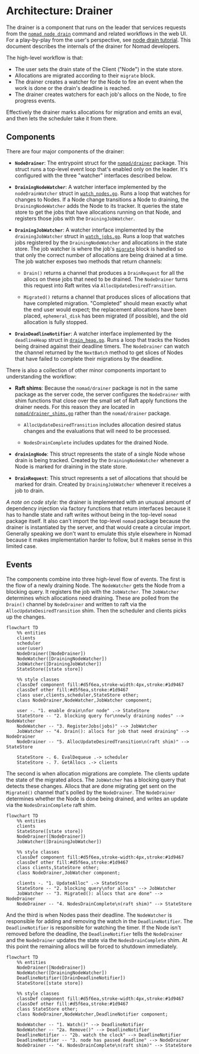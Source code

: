 # Architecture: Drainer

The drainer is a component that runs on the leader that services requests from
the [`nomad node drain`][] command and related workflows in the web UI. For a
play-by-play from the user's perspective, see [node drain tutorial][]. This
document describes the internals of the drainer for Nomad developers.

The high-level workflow is that:
* The user sets the drain state of the Client ("Node") in the state store.
* Allocations are migrated according to their `migrate` block.
* The drainer creates a watcher for the Node to fire an event when the work is
  done or the drain's deadline is reached.
* The drainer creates watchers for each job's allocs on the Node, to fire
  progress events.

Effectively the drainer marks allocations for migration and emits an eval, and
then lets the scheduler take it from there.

## Components

There are four major components of the drainer:

- **`NodeDrainer`**: The entrypoint struct for the [`nomad/drainer`][]
  package. This struct runs a top-level event loop that's enabled only on the
  leader. It's configured with the three "watcher" interfaces described below.

- **`DrainingNodeWatcher`**: A watcher interface implemented by the
  `nodeDrainWatcher` struct in [`watch_nodes.go`][]. Runs a loop that watches
  for changes to Nodes. If a Node change transitions a Node to draining, the
  `DrainingNodeWatcher` adds the Node to its tracker. It queries the state store
  to get the jobs that have allocations running on that Node, and registers
  those jobs with the `DrainingJobWatcher`.

- **`DrainingJobWatcher`**: A watcher interface implemented by the
  `drainingJobWatcher` struct in [`watch_jobs.go`][]. Runs a loop that watches
  jobs registered by the `DrainingNodeWatcher` and allocations in the state
  store. The job watcher is where the job's [`migrate`][] block is handled so
  that only the correct number of allocations are being drained at a time. The
  job watcher exposes two methods that return channels:

  - `Drain()` returns a channel that produces a `DrainRequest` for all the
    allocs on these jobs that need to be drained. The `NodeDrainer` turns this
    request into Raft writes via `AllocUpdateDesiredTransition`.

  - `Migrated()` returns a channel that produces slices of allocations that have
    completed migration. "Completed" should mean exactly what the end user would
    expect; the replacement allocations have been placed, `ephemeral_disk` has
    been migrated (if possible), and the old allocation is fully stopped.

- **`DrainDeadlineNotifier`**: A watcher interface implemented by the
  `deadlineHeap` struct in [`drain_heap.go`][]. Runs a loop that tracks the
  Nodes being drained against their deadline timers. The `NodeDrainer` can watch
  the channel returned by the `NextBatch` method to get slices of Nodes that
  have failed to complete their migrations by the deadline.

There is also a collection of other minor components important to understanding
the workflow:

- **Raft shims**: Because the `nomad/drainer` package is not in the same package
  as the server code, the server configures the `NodeDrainer` with shim
  functions that close over the small set of Raft apply functions the drainer
  needs. For this reason they are located in [`nomad/drainer_shims.go`][] rather
  than the `nomad/drainer` package.

  - `AllocUpdateDesiredTransition` includes allocation desired status changes
    and the evaluations that will need to be processed.

  - `NodesDrainComplete` includes updates for the drained Node.

- **`drainingNode`**: This struct represents the state of a single Node whose
  drain is being tracked. Created by the `DrainingNodeWatcher` whenever a
  Node is marked for draining in the state store.

- **`DrainRequest`**: This struct represents a set of allocations that should be
  marked for drain. Created by `DrainingJobWatcher` whenever it receives a job
  to drain.

_A note on code style:_ the drainer is implemented with an unusual amount of
dependency injection via factory functions that return interfaces because it has
to handle state and raft writes without being in the top-level `nomad` package
itself. It also can't import the top-level `nomad` package because the drainer
is instantiated by the server, and that would create a circular
import. Generally speaking we don't want to emulate this style elsewhere in
Nomad because it makes implementation harder to follow, but it makes sense in
this limited case.

## Events

The components combine into three high-level flow of events. The first is the
flow of a newly draining Node. The `NodeWatcher` gets the Node from a blocking
query. It registers the job with the `JobWatcher`. The `JobWatcher` determines
which allocations need draining. These are polled from the `Drain()` channel by
`NodeDrainer` and written to raft via the `AllocUpdateDesiredTransition`
shim. Then the scheduler and clients picks up the changes.

```mermaid
flowchart TD
    %% entities
    clients
    scheduler
    user(user)
    NodeDrainer([NodeDrainer])
    NodeWatcher([DrainingNodeWatcher])
    JobWatcher([DrainingJobWatcher])
    StateStore([state store])

    %% style classes
    classDef component fill:#d5f6ea,stroke-width:4px,stroke:#1d9467
    classDef other fill:#d5f6ea,stroke:#1d9467
    class user,clients,scheduler,StateStore other;
    class NodeDrainer,NodeWatcher,JobWatcher component;

    user -. "1. enable drain\nfor node" .-> StateStore
    StateStore -- "2. blocking query for\nnewly draining nodes" --> NodeWatcher
    NodeWatcher -- "3. RegisterJobs(jobs)" --> JobWatcher
    JobWatcher -- "4. Drain(): allocs for job that need draining" --> NodeDrainer
    NodeDrainer -- "5. AllocUpdateDesiredTransition\n(raft shim)" --> StateStore

    StateStore -. 6. EvalDequeue .-> scheduler
    StateStore -. 7. GetAllocs .-> clients
```

The second is when allocation migrations are complete. The clients update the
state of the migrated allocs. The `JobWatcher` has a blocking query that detects
these changes. Allocs that are done migrating get sent on the `Migrated()`
channel that's polled by the `NodeDrainer`. The `NodeDrainer` determines whether
the Node is done being drained, and writes an update via the
`NodesDrainComplete` raft shim.

```mermaid
flowchart TD
    %% entities
    clients
    StateStore([state store])
    NodeDrainer([NodeDrainer])
    JobWatcher([DrainingJobWatcher])

    %% style classes
    classDef component fill:#d5f6ea,stroke-width:4px,stroke:#1d9467
    classDef other fill:#d5f6ea,stroke:#1d9467
    class clients,StateStore other;
    class NodeDrainer,JobWatcher component;

    clients -. "1. UpdateAlloc" .-> StateStore
    StateStore -- "2. blocking query\nfor allocs" --> JobWatcher
    JobWatcher -- "3. Migrated(): allocs that are done" --> NodeDrainer
    NodeDrainer -- "4. NodesDrainComplete\n(raft shim)" --> StateStore
```

And the third is when Nodes pass their deadline. The `NodeWatcher` is
responsible for adding and removing the watch in the `DeadlineNotifier`. The
`DeadlineNotifier` is responsible for watching the timer. If the Node isn't
removed before the deadline, the `DeadlineNotifier` tells the `NodeDrainer` and
the `NodeDrainer` updates the state via the `NodesDrainComplete` shim. At this
point the remaining allocs will be forced to shutdown immediately.

```mermaid
flowchart TD
    %% entities
    NodeDrainer([NodeDrainer])
    NodeWatcher([DrainingNodeWatcher])
    DeadlineNotifier([DrainDeadlineNotifier])
    StateStore([state store])

    %% style classes
    classDef component fill:#d5f6ea,stroke-width:4px,stroke:#1d9467
    classDef other fill:#d5f6ea,stroke:#1d9467
    class StateStore other;
    class NodeDrainer,NodeWatcher,DeadlineNotifier component;

    NodeWatcher -- "1. Watch()" --> DeadlineNotifier
    NodeWatcher -- "2a. Remove()" --> DeadlineNotifier
    DeadlineNotifier -- "2b. watch the clock" --> DeadlineNotifier
    DeadlineNotifier -- "3. node has passed deadline" --> NodeDrainer
    NodeDrainer -- "4. NodesDrainComplete\n(raft shim)" --> StateStore
```

[`nomad node drain`]: https://developer.hashicorp.com/nomad/commands/node/drain
[node drain tutorial]: https://developer.hashicorp.com/nomad/docs/manage/migrate-workloads
[`nomad/drainer`]: https://github.com/hashicorp/nomad/tree/main/nomad/drainer
[`watch_nodes.go`]: https://github.com/hashicorp/nomad/blob/main/nomad/drainer/watch_nodes.go
[`watch_jobs.go`]: https://github.com/hashicorp/nomad/blob/main/nomad/drainer/watch_jobs.go
[`drain_heap.go`]: https://github.com/hashicorp/nomad/blob/main/nomad/drainer/drain_heap.go
[`nomad/drainer_shims.go`]: https://github.com/hashicorp/nomad/blob/main/nomad/drainer_shims.go
[`migrate`]: https://developer.hashicorp.com/nomad/docs/job-specification/migrate
